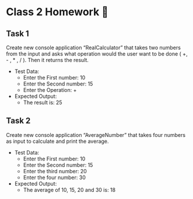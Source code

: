 # Class 2 Homework 📒
## Task 1
Create new console application “RealCalculator” that takes two numbers from the input and asks what operation would the user want to be done ( +, - , * , / ). Then it returns the result.
* Test Data:
  * Enter the First number: 10
  * Enter the Second number: 15
  * Enter the Operation: +
* Expected Output:
  * The result is: 25

## Task 2
Create new console application “AverageNumber” that takes four numbers as input to calculate and print the average.
* Test Data:
  * Enter the First number: 10
  * Enter the Second number: 15
  * Enter the third number: 20
  * Enter the four number: 30
* Expected Output:
  * The average of 10, 15, 20 and 30 is: 18
 
